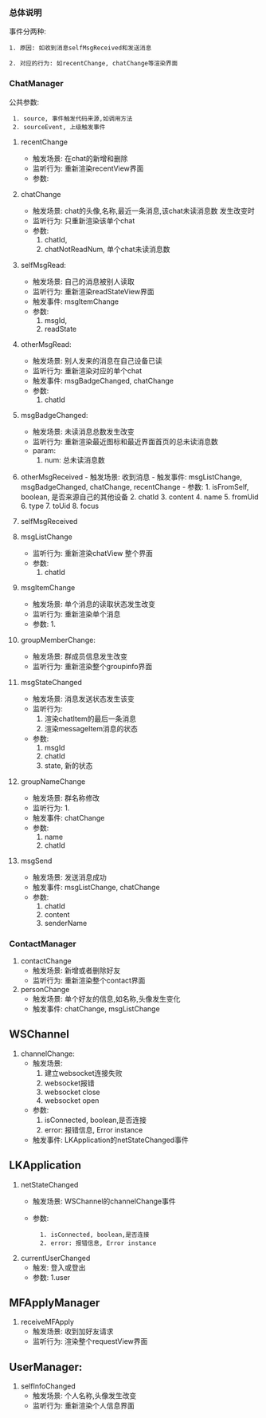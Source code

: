 ### 总体说明
事件分两种:

    1. 原因: 如收到消息selfMsgReceived和发送消息
    
    2. 对应的行为: 如recentChange, chatChange等渲染界面


### ChatManager

公共参数: 

     1. source, 事件触发代码来源,如调用方法
     2. sourceEvent, 上级触发事件


1. recentChange
   - 触发场景: 在chat的新增和删除
   - 监听行为: 重新渲染recentView界面
   - 参数: 

2. chatChange
    - 触发场景: chat的头像,名称,最近一条消息,该chat未读消息数 发生改变时
    - 监听行为: 只重新渲染该单个chat
    - 参数: 
        1. chatId,
        2. chatNotReadNum, 单个chat未读消息数
3. selfMsgRead: 
    - 触发场景: 自己的消息被别人读取
    - 监听行为: 重新渲染readStateView界面
    - 触发事件: msgItemChange
    - 参数: 
        1. msgId,
        2. readState
4. otherMsgRead:
    - 触发场景: 别人发来的消息在自己设备已读
    - 监听行为: 重新渲染对应的单个chat
    - 触发事件: msgBadgeChanged, chatChange
    - 参数: 
        1. chatId
5. msgBadgeChanged: 
    - 触发场景: 未读消息总数发生改变
    - 监听行为: 重新渲染最近图标和最近界面首页的总未读消息数
    - param: 
        1. num: 总未读消息数


6. otherMsgReceived
        - 触发场景: 收到消息
        - 触发事件: msgListChange, msgBadgeChanged, 
        chatChange, recentChange
        - 参数: 
            1. isFromSelf, boolean, 是否来源自己的其他设备
            2. chatId
            3. content
            4. name
            5. fromUid
            6. type
            7. toUid
            8. focus
7. selfMsgReceived

8. msgListChange
    - 监听行为: 重新渲染chatView 整个界面
    - 参数: 
        1. chatId
9. msgItemChange
    - 触发场景: 单个消息的读取状态发生改变
    - 监听行为: 重新渲染单个消息
    - 参数: 
        1. 
10. groupMemberChange: 
    - 触发场景: 群成员信息发生改变
    - 监听行为: 重新渲染整个groupinfo界面

11. msgStateChanged
    - 触发场景: 消息发送状态发生该变
    - 监听行为: 
        1. 渲染chatItem的最后一条消息
        2. 渲染messageItem消息的状态
    - 参数: 
        1. msgId
        2. chatId
        3. state, 新的状态
12. groupNameChange
    - 触发场景: 群名称修改
    - 监听行为: 
        1. 
    - 触发事件: chatChange
    - 参数: 
        1. name
        2. chatId
13. msgSend
    - 触发场景: 发送消息成功
    - 触发事件: msgListChange, chatChange
    - 参数: 
        1. chatId
        2. content
        3. senderName
    
 
### ContactManager
1. contactChange
   - 触发场景: 新增或者删除好友
   - 监听行为: 重新渲染整个contact界面
2. personChange
   - 触发场景: 单个好友的信息,如名称,头像发生变化
   - 触发事件: chatChange, msgListChange
   
## WSChannel
1. channelChange: 
    - 触发场景: 
         1. 建立websocket连接失败
         2. websocket报错
         3. websocket close
         4. websocket open
    - 参数: 
        1. isConnected, boolean,是否连接
        2. error: 报错信息, Error instance
    - 触发事件: LKApplication的netStateChanged事件
## LKApplication
1. netStateChanged
    - 触发场景: WSChannel的channelChange事件
    - 参数: 
    
            1. isConnected, boolean,是否连接
            2. error: 报错信息, Error instance
2. currentUserChanged
    - 触发: 登入或登出
    - 参数:
        1.user
## MFApplyManager
1. receiveMFApply
    - 触发场景: 收到加好友请求
    - 监听行为: 渲染整个requestView界面

## UserManager: 
1. selfInfoChanged
    - 触发场景: 个人名称,头像发生改变
    - 监听行为: 重新渲染个人信息界面
    
